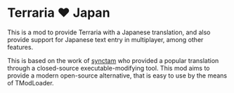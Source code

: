 # Terraria ❤️ Japan

This is a mod to provide Terraria with a Japanese translation, and also provide support for Japanese text entry in multiplayer, among other features.

This is based on the work of [synctam](https://synctam.blogspot.com/2017/05/terraria_20.html) who provided a popular translation through a closed-source executable-modifying tool. This mod aims to provide a modern open-source alternative, that is easy to use by the means of TModLoader.
